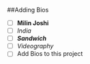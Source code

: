 ##Adding Bios

 - [ ] **Milin Joshi**
 - [ ] *India*
 - [ ] ***Sandwich***
 - [ ] *Videography*
 - [ ] Add Bios to this project
